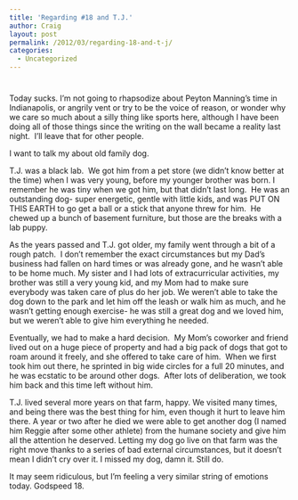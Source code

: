 ```yaml
---
title: 'Regarding #18 and T.J.'
author: Craig
layout: post
permalink: /2012/03/regarding-18-and-t-j/
categories:
  - Uncategorized
---
```

# 

Today sucks. I’m not going to rhapsodize about Peyton Manning’s time in Indianapolis, or angrily vent or try to be the voice of reason, or wonder why we care so much about a silly thing like sports here, although I have been doing all of those things since the writing on the wall became a reality last night.  I’ll leave that for other people.

I want to talk my about old family dog.

T.J. was a black lab.  We got him from a pet store (we didn’t know better at the time) when I was very young, before my younger brother was born. I remember he was tiny when we got him, but that didn’t last long.  He was an outstanding dog- super energetic, gentle with little kids, and was PUT ON THIS EARTH to go get a ball or a stick that anyone threw for him.  He chewed up a bunch of basement furniture, but those are the breaks with a lab puppy.

As the years passed and T.J. got older, my family went through a bit of a rough patch.  I don’t remember the exact circumstances but my Dad’s business had fallen on hard times or was already gone, and he wasn’t able to be home much. My sister and I had lots of extracurricular activities, my brother was still a very young kid, and my Mom had to make sure everybody was taken care of plus do her job. We weren’t able to take the dog down to the park and let him off the leash or walk him as much, and he wasn’t getting enough exercise- he was still a great dog and we loved him, but we weren’t able to give him everything he needed.

Eventually, we had to make a hard decision.  My Mom’s coworker and friend lived out on a huge piece of property and had a big pack of dogs that got to roam around it freely, and she offered to take care of him.  When we first took him out there, he sprinted in big wide circles for a full 20 minutes, and he was ecstatic to be around other dogs.  After lots of deliberation, we took him back and this time left without him.

T.J. lived several more years on that farm, happy. We visited many times, and being there was the best thing for him, even though it hurt to leave him there. A year or two after he died we were able to get another dog (I named him Reggie after some other athlete) from the humane society and give him all the attention he deserved. Letting my dog go live on that farm was the right move thanks to a series of bad external circumstances, but it doesn’t mean I didn’t cry over it. I missed my dog, damn it. Still do.

It may seem ridiculous, but I’m feeling a very similar string of emotions today. Godspeed 18.